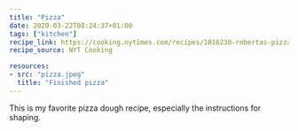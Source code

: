 ```yaml
---
title: "Pizza"
date: 2020-03-22T08:24:37+01:00
tags: ["kitchen"]
recipe_link: https://cooking.nytimes.com/recipes/1016230-robertas-pizza-dough
recipe_source: NYT Cooking

resources:
- src: "pizza.jpeg"
  title: "Finished pizza"
---
```


This is my favorite pizza dough recipe, especially the instructions for shaping.
